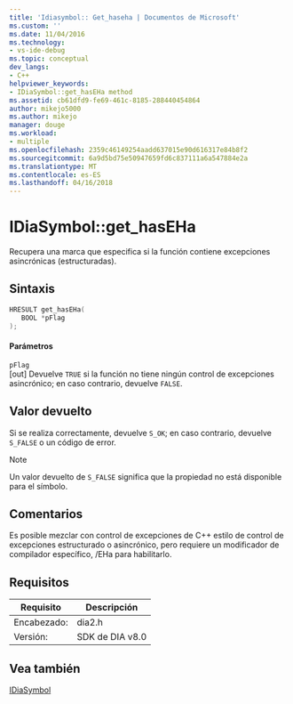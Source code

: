 ```yaml
---
title: 'Idiasymbol:: Get_haseha | Documentos de Microsoft'
ms.custom: ''
ms.date: 11/04/2016
ms.technology:
- vs-ide-debug
ms.topic: conceptual
dev_langs:
- C++
helpviewer_keywords:
- IDiaSymbol::get_hasEHa method
ms.assetid: cb61dfd9-fe69-461c-8185-288440454864
author: mikejo5000
ms.author: mikejo
manager: douge
ms.workload:
- multiple
ms.openlocfilehash: 2359c46149254aadd637015e90d616317e84b8f2
ms.sourcegitcommit: 6a9d5bd75e50947659fd6c837111a6a547884e2a
ms.translationtype: MT
ms.contentlocale: es-ES
ms.lasthandoff: 04/16/2018
---
```

# <a name="idiasymbolgethaseha"></a>IDiaSymbol::get_hasEHa
Recupera una marca que especifica si la función contiene excepciones asincrónicas (estructuradas).  
  
## <a name="syntax"></a>Sintaxis  
  
```C++  
HRESULT get_hasEHa(  
   BOOL *pFlag  
);  
```  
  
#### <a name="parameters"></a>Parámetros  
 `pFlag`  
 [out] Devuelve `TRUE` si la función no tiene ningún control de excepciones asincrónico; en caso contrario, devuelve `FALSE`.  
  
## <a name="return-value"></a>Valor devuelto  
 Si se realiza correctamente, devuelve `S_OK`; en caso contrario, devuelve `S_FALSE` o un código de error.  
  
> [!NOTE]
>  Un valor devuelto de `S_FALSE` significa que la propiedad no está disponible para el símbolo.  
  
## <a name="remarks"></a>Comentarios  
 Es posible mezclar con control de excepciones de C++ estilo de control de excepciones estructurado o asincrónico, pero requiere un modificador de compilador específico, /EHa para habilitarlo.  
  
## <a name="requirements"></a>Requisitos  
  
|Requisito|Descripción|  
|-----------------|-----------------|  
|Encabezado:|dia2.h|  
|Versión:|SDK de DIA v8.0|  
  
## <a name="see-also"></a>Vea también  
 [IDiaSymbol](../../debugger/debug-interface-access/idiasymbol.md)